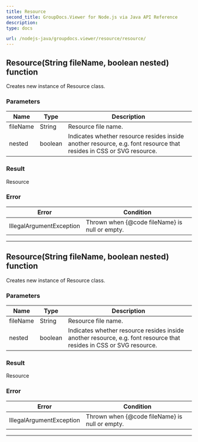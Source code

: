 ```yaml
---
title: Resource
second_title: GroupDocs.Viewer for Node.js via Java API Reference
description: 
type: docs

url: /nodejs-java/groupdocs.viewer/resource/resource/
---
```


## Resource(String fileName, boolean nested) function

 Creates new instance of  Resource class.
 

### Parameters

| Name | Type | Description |
| --- | --- | --- |
| fileName | String | Resource file name. |
| nested | boolean | Indicates whether resource resides inside another resource, e&#46;g&#46; font resource that resides in CSS or SVG resource. |

### Result
Resource

### Error

| Error | Condition |
| --- | --- |
 | IllegalArgumentException | Thrown when {@code fileName} is null or empty. |


---


## Resource(String fileName, boolean nested) function

 Creates new instance of  Resource class.
 

### Parameters

| Name | Type | Description |
| --- | --- | --- |
| fileName | String | Resource file name. |
| nested | boolean | Indicates whether resource resides inside another resource, e&#46;g&#46; font resource that resides in CSS or SVG resource. |

### Result
Resource

### Error

| Error | Condition |
| --- | --- |
 | IllegalArgumentException | Thrown when {@code fileName} is null or empty. |


---


